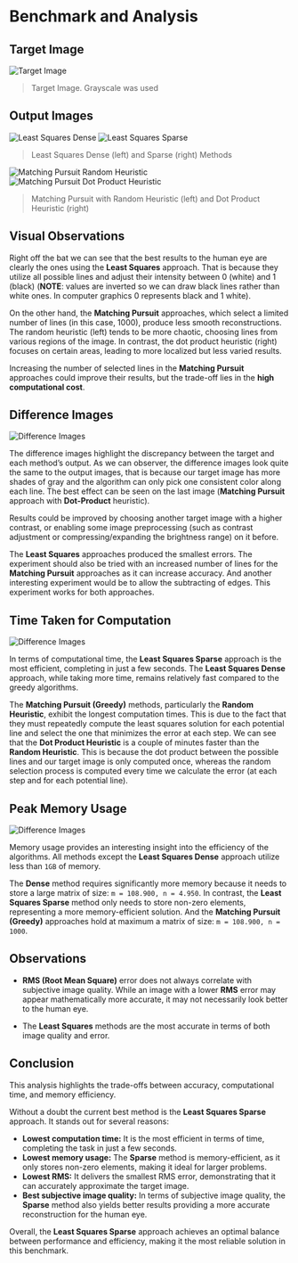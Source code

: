 # Benchmark and Analysis

## Target Image

![Target Image](../../imgs/lena.png)

> Target Image. Grayscale was used

## Output Images

![Least Squares Dense](../../benchmarks/img_outputs/benchmarks_01/image_000.png) ![Least Squares Sparse](../../benchmarks/img_outputs/benchmarks_01/image_001.png)

> Least Squares Dense (left) and Sparse (right) Methods

![Matching Pursuit Random Heuristic](../../benchmarks/img_outputs/benchmarks_01/image_002.png) ![Matching Pursuit Dot Product Heuristic](../../benchmarks/img_outputs/benchmarks_01/image_003.png)

> Matching Pursuit with Random Heuristic (left) and Dot Product Heuristic (right)

## Visual Observations

Right off the bat we can see that the best results to the human eye are clearly the ones using the **Least Squares** approach. That is because they utilize all possible lines and adjust their intensity between 0 (white) and 1 (black) (**NOTE**: values are inverted so we can draw black lines rather than white ones. In computer graphics 0 represents black and 1 white).

On the other hand, the **Matching Pursuit** approaches, which select a limited number of lines (in this case, 1000), produce less smooth reconstructions. The random heuristic (left) tends to be more chaotic, choosing lines from various regions of the image. In contrast, the dot product heuristic (right) focuses on certain areas, leading to more localized but less varied results.

Increasing the number of selected lines in the **Matching Pursuit** approaches could improve their results, but the trade-off lies in the **high computational cost**. 

## Difference Images

![Difference Images](../../docs/plots/analysis_01/Difference%20Images.svg) 

The difference images highlight the discrepancy between the target and each method’s output. As we can observer, the difference images look quite the same to the output images, that is because our target image has more shades of gray and the algorithm can only pick one consistent color along each line. The best effect can be seen on the last image (**Matching Pursuit** approach with **Dot-Product** heuristic).

Results could be improved by choosing another target image with a higher contrast, or enabling some image preprocessing (such as contrast adjustment or compressing/expanding the brightness range) on it before. 

The **Least Squares** approaches produced the smallest errors. The experiment should also be tried with an increased number of lines for the **Matching Pursuit** approaches as it can increase accuracy.
And another interesting experiment would be to allow the subtracting of edges. This experiment works for both approaches.

## Time Taken for Computation

![Difference Images](../../docs/plots/analysis_01/Time%20Usage.svg)

In terms of computational time, the **Least Squares Sparse** approach is the most efficient, completing in just a few seconds. The **Least Squares Dense** approach, while taking more time, remains relatively fast compared to the greedy algorithms.

The **Matching Pursuit (Greedy)** methods, particularly the **Random Heuristic**, exhibit the longest computation times. This is due to the fact that they must repeatedly compute the least squares solution for each potential line and select the one that minimizes the error at each step. We can see that the **Dot Product Heuristic** is a couple of minutes faster than the **Random Heuristic**. This is because the dot product between the possible lines and our target image is only computed once, whereas the random selection process is computed every time we calculate the error (at each step and for each potential line).

## Peak Memory Usage

![Difference Images](../../docs/plots/analysis_01/Memory%20Usage.svg)

Memory usage provides an interesting insight into the efficiency of the algorithms. All methods except the **Least Squares Dense** approach utilize less than `1GB` of memory. 

The **Dense** method requires significantly more memory because it needs to store a large matrix of size: `m = 108.900, n = 4.950`. In contrast, the **Least Squares Sparse** method only needs to store non-zero elements, representing a more memory-efficient solution. And the **Matching Pursuit (Greedy)** approaches hold at maximum a matrix of size: `m = 108.900, n = 1000`.

## Observations

- **RMS (Root Mean Square)** error does not always correlate with subjective image quality. While an image with a lower **RMS** error may appear mathematically more accurate, it may not necessarily look better to the human eye.

- The **Least Squares** methods are the most accurate in terms of both image quality and error.

## Conclusion

This analysis highlights the trade-offs between accuracy, computational time, and memory efficiency.

Without a doubt the current best method is the **Least Squares Sparse** approach. It stands out for several reasons:

- **Lowest computation time:** It is the most efficient in terms of time, completing the task in just a few seconds.
- **Lowest memory usage:** The **Sparse** method is memory-efficient, as it only stores non-zero elements, making it ideal for larger problems.
- **Lowest RMS:** It delivers the smallest RMS error, demonstrating that it can accurately approximate the target image.
- **Best subjective image quality:** In terms of subjective image quality, the **Sparse** method also yields better results providing a more accurate reconstruction for the human eye.

Overall, the **Least Squares Sparse** approach achieves an optimal balance between performance and efficiency, making it the most reliable solution in this benchmark.
